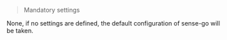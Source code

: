 > Mandatory settings

None, if no settings are defined, the default configuration of sense-go will be taken.
